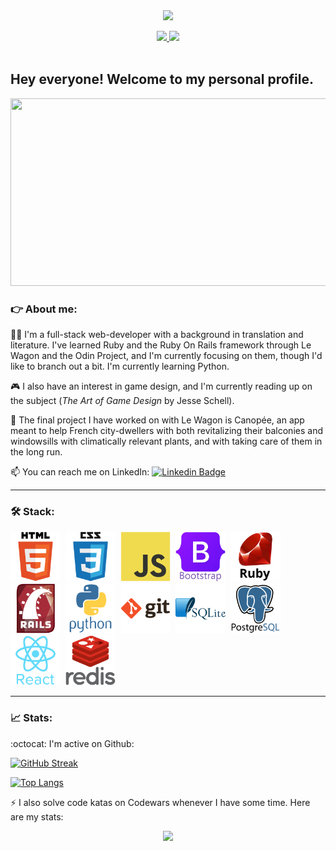 <div id="header" align="center">
    <img src="https://media.giphy.com/media/v1.Y2lkPTc5MGI3NjExZnI1NW1rczR0ZHoza3lhZXByZnZjbXFsdGFxZTJ4cHVucTdmZjNxciZlcD12MV9pbnRlcm5hbF9naWZfYnlfaWQmY3Q9cw/xTk9ZOk8WmSKQpFg1W/giphy.gif" width="100"/>
    <p></p>
    <div id="badges">
        <a href="https://www.linkedin.com/in/julpons/">
            <img src="https://img.shields.io/badge/LinkedIn-blue?logo=linkedin&logoColor=white&style=for-the-badge">
        </a>
        <a href="https://qwib-qwib.github.io/julien-pons-portfolio/">
            <img src="https://img.shields.io/badge/Portfolio-e9d985?&style=for-the-badge">
        </a>
    </div>
    <img src="https://komarev.com/ghpvc/?username=Qwib-Qwib&style=flat-square&color=blue" alt=""/>
</div>

**Hey everyone! Welcome to my personal profile.**
---
<div align="center">
  <img src="https://media.giphy.com/media/dWesBcTLavkZuG35MI/giphy.gif" width="600" height="300"/>
</div>

### :point_right: About me:

:man_technologist: I'm a full-stack web-developer with a background in translation and literature. I've learned Ruby and the Ruby On Rails framework through Le Wagon and the Odin Project, and I'm currently focusing on them, though I'd like to branch out a bit. I'm currently learning Python.

:video_game: I also have an interest in game design, and I'm currently reading up on the subject (*The Art of Game Design* by Jesse Schell).

🌱 The final project I have worked on with Le Wagon is Canopée, an app meant to help French city-dwellers with both revitalizing their balconies and windowsills with climatically relevant plants, and with taking care of them in the long run.

:mailbox: You can reach me on LinkedIn: [![Linkedin Badge](https://img.shields.io/badge/-julpons-blue?style=flat&logo=Linkedin&logoColor=white)](https://www.linkedin.com/in/julpons/)

---

### :hammer_and_wrench: Stack:

<div>
    <img src="https://github.com/devicons/devicon/blob/master/icons/html5/html5-original-wordmark.svg" title="HTML" alt="HTML" width="80" height="80"/>&nbsp;
    <img src="https://github.com/devicons/devicon/blob/master/icons/css3/css3-original-wordmark.svg" title="CSS" alt="CSS" width="80" height="80"/>&nbsp;
    <img src="https://github.com/devicons/devicon/blob/master/icons/javascript/javascript-original.svg" title="JavaScript" alt="JavaScript" width="80" height="80"/>&nbsp;
    <img src="https://github.com/devicons/devicon/blob/master/icons/bootstrap/bootstrap-original-wordmark.svg" title="Bootstrap" alt="Bootstrap" width="80" height="80"/>&nbsp;
    <img src="https://github.com/devicons/devicon/blob/master/icons/ruby/ruby-original-wordmark.svg" title="Ruby" alt="Ruby" width="80" height="80"/>&nbsp;
    <img src="https://github.com/devicons/devicon/blob/master/icons/rails/rails-original-wordmark.svg" title="Rails" alt="Rails" width="80" height="80"/>&nbsp;
    <img src="https://github.com/devicons/devicon/blob/master/icons/python/python-original-wordmark.svg" title="Python" alt="Python" width="80" height="80"/>&nbsp;
    <img src="https://github.com/devicons/devicon/blob/master/icons/git/git-original-wordmark.svg" title="git" alt="git" width="80" height="80"/>&nbsp;
    <img src="https://github.com/devicons/devicon/blob/master/icons/sqlite/sqlite-original-wordmark.svg" title="SQLite" alt="SQLite" width="80" height="80"/>&nbsp;
    <img src="https://github.com/devicons/devicon/blob/master/icons/postgresql/postgresql-original-wordmark.svg" title="PostgreSQL" alt="PostgreSQL" width="80" height="80"/>&nbsp;
    <img src="https://github.com/devicons/devicon/blob/master/icons/react/react-original-wordmark.svg" title="React" alt="React" width="80" height="80"/>&nbsp;
    <img src="https://github.com/devicons/devicon/blob/master/icons/redis/redis-original-wordmark.svg" title="Redis" alt="Redis" width="80" height="80"/>&nbsp;
</div>

---

### :chart_with_upwards_trend: Stats:

:octocat: I'm active on Github:

[![GitHub Streak](http://github-readme-streak-stats.herokuapp.com?user=Qwib-Qwib&theme=dark&background=000000)](https://git.io/streak-stats)

[![Top Langs](https://github-readme-stats.vercel.app/api/top-langs/?username=Qwib-Qwib&layout=compact&theme=vision-friendly-dark)](https://github.com/anuraghazra/github-readme-stats)

:zap: I also solve code katas on Codewars whenever I have some time. Here are my stats:

<p align="center" >
    <a href="LINK TO: WHEN CLICKED">
      <img src="https://github.r2v.ch/codewars?user=Qwib-Qwib&name=false&top_languages=true&stroke=%23b362ff&theme=gradient_purple_dark_by_level" />
    </a>
</p>

